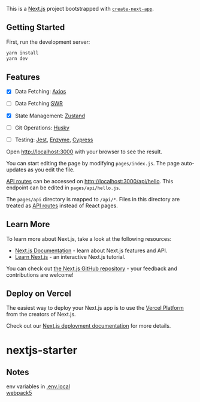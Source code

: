 This is a [Next.js](https://nextjs.org/) project bootstrapped with [`create-next-app`](https://github.com/vercel/next.js/tree/canary/packages/create-next-app).

## Getting Started

First, run the development server:

```bash
yarn install
yarn dev
```

## Features
- [x] Data Fetching: [Axios](https://www.npmjs.com/package/axios) 
- [ ] Data Fetching:[SWR](https://swr.vercel.app/)
- [x] State Management: [Zustand](https://github.com/pmndrs/zustand)
- [ ] Git Operations: [Husky](https://www.npmjs.com/package/husky)
- [ ] Testing: [Jest](https://jestjs.io/), [Enzyme](https://enzymejs.github.io/enzyme/), [Cypress](https://www.cypress.io/)


Open [http://localhost:3000](http://localhost:3000) with your browser to see the result.

You can start editing the page by modifying `pages/index.js`. The page auto-updates as you edit the file.

[API routes](https://nextjs.org/docs/api-routes/introduction) can be accessed on [http://localhost:3000/api/hello](http://localhost:3000/api/hello). This endpoint can be edited in `pages/api/hello.js`.

The `pages/api` directory is mapped to `/api/*`. Files in this directory are treated as [API routes](https://nextjs.org/docs/api-routes/introduction) instead of React pages.

## Learn More

To learn more about Next.js, take a look at the following resources:

- [Next.js Documentation](https://nextjs.org/docs) - learn about Next.js features and API.
- [Learn Next.js](https://nextjs.org/learn) - an interactive Next.js tutorial.

You can check out [the Next.js GitHub repository](https://github.com/vercel/next.js/) - your feedback and contributions are welcome!

## Deploy on Vercel

The easiest way to deploy your Next.js app is to use the [Vercel Platform](https://vercel.com/new?utm_medium=default-template&filter=next.js&utm_source=create-next-app&utm_campaign=create-next-app-readme) from the creators of Next.js.

Check out our [Next.js deployment documentation](https://nextjs.org/docs/deployment) for more details.
# nextjs-starter


## Notes
env variables in [.env.local](https://nextjs.org/docs/basic-features/environment-variables#loading-environment-variables)  
[webpack5](https://nextjs.org/docs/messages/webpack5) 